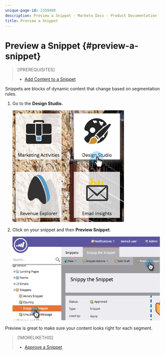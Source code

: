 ```yaml
---
unique-page-id: 2359498
description: Preview a Snippet - Marketo Docs - Product Documentation
title: Preview a Snippet
---
```


# Preview a Snippet {#preview-a-snippet}

>[!PREREQUISITES]
>
>* [Add Content to a Snippet](add-content-to-a-snippet.md)
>

Snippets are blocks of dynamic content that change based on segmentation rules.

1. Go to the **Design Studio.**

   ![](assets/designstudio-3.png)

1. Click on your snippet and then **Preview Snippet**.

   ![](assets/image2014-9-16-9-3a48-3a32.png)

Preview is great to make sure your content looks right for each segment.

>[!MORELIKETHIS]
>
>* [Approve a Snippet](approve-a-snippet.md)
>

